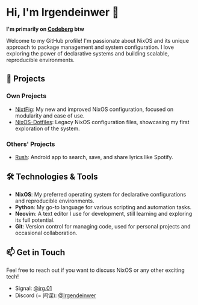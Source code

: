 # Hi, I'm Irgendeinwer 👋

**I'm primarily on [Codeberg](https://codeberg.org/Irgendeinwer) btw**

Welcome to my GitHub profile! I'm passionate about NixOS and its unique approach to package management and system configuration. I love exploring the power of declarative systems and building scalable, reproducible environments.

## 🚀 Projects

### Own Projects
- [NixtFig](https://github.com/Irgendeinwer/NixtFig): My new and improved NixOS configuration, focused on modularity and ease of use.
- [NixOS-Dotfiles](https://github.com/Irgendeinwer/NixOS-Dotfiles): Legacy NixOS configuration files, showcasing my first exploration of the system.

### Others' Projects
- [Rush](https://github.com/shub39/Rush): Android app to search, save, and share lyrics like Spotify.

## 🛠️ Technologies & Tools
- **NixOS**: My preferred operating system for declarative configurations and reproducible environments.
- **Python**: My go-to language for various scripting and automation tasks.
- **Neovim**: A text editor I use for development, still learning and exploring its full potential.
- **Git**: Version control for managing code, used for personal projects and occasional collaboration.

## 📫 Get in Touch
Feel free to reach out if you want to discuss NixOS or any other exciting tech!

- Signal: [@irg.01](https://signal.org)
- Discord (= 间谍): [@Irgendeinwer](https://discord.com)
